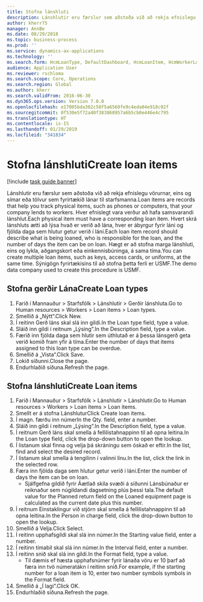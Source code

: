 ```yaml
---
title: Stofna lánshluti
description: Lánshlutir eru færslur sem aðstoða við að rekja efnislegu vörurnar, eins og símar eða tölvur sem fyrirtækið lánar til starfsmanna.
author: kherr75
manager: AnnBe
ms.date: 08/29/2018
ms.topic: business-process
ms.prod: ''
ms.service: dynamics-ax-applications
ms.technology: ''
ms.search.form: HcmLoanType, DefaultDashboard, HcmLoanItem, HcmWorkerLookUp
audience: Application User
ms.reviewer: rschloma
ms.search.scope: Core, Operations
ms.search.region: Global
ms.author: kherr
ms.search.validFrom: 2016-06-30
ms.dyn365.ops.version: Version 7.0.0
ms.openlocfilehash: e17005bda302c58f5a6560fe9c4eda04e918c92f
ms.sourcegitcommit: 0f530e5f72a40f383868957a6b5cb0e446e4c795
ms.translationtype: HT
ms.contentlocale: is-IS
ms.lasthandoff: 01/29/2019
ms.locfileid: "341834"
---
```

# <a name="create-loan-items"></a><span data-ttu-id="92e5e-103">Stofna lánshluti</span><span class="sxs-lookup"><span data-stu-id="92e5e-103">Create loan items</span></span>

[!include [task guide banner](../../includes/task-guide-banner.md)]

<span data-ttu-id="92e5e-104">Lánshlutir eru færslur sem aðstoða við að rekja efnislegu vörurnar, eins og símar eða tölvur sem fyrirtækið lánar til starfsmanna.</span><span class="sxs-lookup"><span data-stu-id="92e5e-104">Loan items are records that help you track physical items, such as phones or computers, that your company lends to workers.</span></span> <span data-ttu-id="92e5e-105">Hver efnislegt vara verður að hafa samsvarandi lánshlut.</span><span class="sxs-lookup"><span data-stu-id="92e5e-105">Each physical item must have a corresponding loan item.</span></span> <span data-ttu-id="92e5e-106">Hvert skrá lánshluts ætti að lýsa hvað er verið að lána, hver er ábyrgur fyrir láni og fjölda daga sem hlutur getur verið í láni.</span><span class="sxs-lookup"><span data-stu-id="92e5e-106">Each loan item record should describe what is being loaned, who is responsible for the loan, and the number of days the item can be on loan.</span></span> <span data-ttu-id="92e5e-107">Hægt er að stofna marga lánshluti, eins og lykla, aðgangskort eða einkennisbúninga, á sama tíma.</span><span class="sxs-lookup"><span data-stu-id="92e5e-107">You can create multiple loan items, such as keys, access cards, or uniforms, at the same time.</span></span> <span data-ttu-id="92e5e-108">Sýnigögn fyrirtækisins til að stofna þetta ferli er USMF.</span><span class="sxs-lookup"><span data-stu-id="92e5e-108">The demo data company used to create this procedure is USMF.</span></span>


## <a name="create-loan-types"></a><span data-ttu-id="92e5e-109">Stofna gerðir Lána</span><span class="sxs-lookup"><span data-stu-id="92e5e-109">Create Loan types</span></span>
1. <span data-ttu-id="92e5e-110">Farið í Mannauður > Starfsfólk > Lánshlutir > Gerðir lánshluta.</span><span class="sxs-lookup"><span data-stu-id="92e5e-110">Go to Human resources > Workers > Loan items > Loan types.</span></span>
2. <span data-ttu-id="92e5e-111">Smellið á „Nýtt“.</span><span class="sxs-lookup"><span data-stu-id="92e5e-111">Click New.</span></span>
3. <span data-ttu-id="92e5e-112">Í reitinn Gerð láns skal slá inn gildi.</span><span class="sxs-lookup"><span data-stu-id="92e5e-112">In the Loan type field, type a value.</span></span>
4. <span data-ttu-id="92e5e-113">Sláið inn gildi í reitnum „Lýsing“.</span><span class="sxs-lookup"><span data-stu-id="92e5e-113">In the Description field, type a value.</span></span>
5. <span data-ttu-id="92e5e-114">Færið inn fjölda daga sem hlutir sem úthlutað er á þessa lánsgerð geta verið komið fram yfir á tíma.</span><span class="sxs-lookup"><span data-stu-id="92e5e-114">Enter the number of days that items assigned to this loan type can be overdue.</span></span> 
6. <span data-ttu-id="92e5e-115">Smellið á „Vista“.</span><span class="sxs-lookup"><span data-stu-id="92e5e-115">Click Save.</span></span>
7. <span data-ttu-id="92e5e-116">Lokið síðunni.</span><span class="sxs-lookup"><span data-stu-id="92e5e-116">Close the page.</span></span>
8. <span data-ttu-id="92e5e-117">Endurhlaðið síðuna.</span><span class="sxs-lookup"><span data-stu-id="92e5e-117">Refresh the page.</span></span>

## <a name="create-loan-items"></a><span data-ttu-id="92e5e-118">Stofna lánshluti</span><span class="sxs-lookup"><span data-stu-id="92e5e-118">Create Loan items</span></span>
1. <span data-ttu-id="92e5e-119">Farið í Mannauður > Starfsfólk > Lánshlutir > Lánshlutir.</span><span class="sxs-lookup"><span data-stu-id="92e5e-119">Go to Human resources > Workers > Loan items > Loan items.</span></span>
2. <span data-ttu-id="92e5e-120">Smellt er á stofna Lánshlutur</span><span class="sxs-lookup"><span data-stu-id="92e5e-120">Click Create loan items.</span></span>
3. <span data-ttu-id="92e5e-121">Í magn. færðu inn númer</span><span class="sxs-lookup"><span data-stu-id="92e5e-121">In the Qty. field, enter a number.</span></span>
4. <span data-ttu-id="92e5e-122">Sláið inn gildi í reitnum „Lýsing“.</span><span class="sxs-lookup"><span data-stu-id="92e5e-122">In the Description field, type a value.</span></span>
5. <span data-ttu-id="92e5e-123">Í reitnum Gerð láns skal smella á fellilistahnappinn til að opna leitina.</span><span class="sxs-lookup"><span data-stu-id="92e5e-123">In the Loan type field, click the drop-down button to open the lookup.</span></span>
6. <span data-ttu-id="92e5e-124">Í listanum skal finna og velja þá skráningu sem óskað er eftir.</span><span class="sxs-lookup"><span data-stu-id="92e5e-124">In the list, find and select the desired record.</span></span>
7. <span data-ttu-id="92e5e-125">Í listanum skal smella á tengilinn í valinni línu.</span><span class="sxs-lookup"><span data-stu-id="92e5e-125">In the list, click the link in the selected row.</span></span>
8. <span data-ttu-id="92e5e-126">Færa inn fjölda daga sem hlutur getur verið í láni.</span><span class="sxs-lookup"><span data-stu-id="92e5e-126">Enter the number of days the item can be on loan.</span></span>
    * <span data-ttu-id="92e5e-127">Sjálfgefna gildið fyrir Áætlað skila svæði á síðunni Lánsbúnaður er reiknaður sem núgildandi dagsetning plús þessi tala.</span><span class="sxs-lookup"><span data-stu-id="92e5e-127">The default value for the Planned return field on the Loaned equipment page is calculated as the current date plus this number.</span></span>  
9. <span data-ttu-id="92e5e-128">Í reitnum Einstaklingur við stjórn skal smella á fellilistahnappinn til að opna leitina.</span><span class="sxs-lookup"><span data-stu-id="92e5e-128">In the Person in charge field, click the drop-down button to open the lookup.</span></span>
10. <span data-ttu-id="92e5e-129">Smellið á Velja.</span><span class="sxs-lookup"><span data-stu-id="92e5e-129">Click Select.</span></span>
11. <span data-ttu-id="92e5e-130">Í reitinn upphafsgildi skal slá inn númer.</span><span class="sxs-lookup"><span data-stu-id="92e5e-130">In the Starting value field, enter a number.</span></span>
12. <span data-ttu-id="92e5e-131">Í reitinn tímabil skal slá inn númer.</span><span class="sxs-lookup"><span data-stu-id="92e5e-131">In the Interval field, enter a number.</span></span>
13. <span data-ttu-id="92e5e-132">Í reitinn snið skal slá inn gildi.</span><span class="sxs-lookup"><span data-stu-id="92e5e-132">In the Format field, type a value.</span></span>
    * <span data-ttu-id="92e5e-133">Til dæmis ef hæsta upphafsnúmer fyrir lánaða vöru er 10 þarf að færa inn tvö númeratákn í reitinn snið.</span><span class="sxs-lookup"><span data-stu-id="92e5e-133">For example, if the starting number for a loan item is 10, enter two number symbols symbols in the Format field.</span></span>  
14. <span data-ttu-id="92e5e-134">Smellið á „Í lagi“.</span><span class="sxs-lookup"><span data-stu-id="92e5e-134">Click OK.</span></span>
15. <span data-ttu-id="92e5e-135">Endurhlaðið síðuna.</span><span class="sxs-lookup"><span data-stu-id="92e5e-135">Refresh the page.</span></span>

